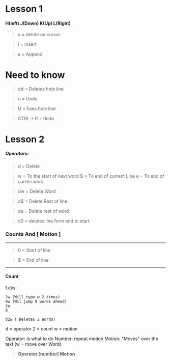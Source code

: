 # Lesson 1

#### H(left) J(Down) K(Up) L(Right)

>x = delete on cursor

>i = Insert

>a = Append

# **Need to know**

>dd = Deletes hole line

>u = Undo

>U = fixes hole line

>CTRL + R = Redo

# Lesson 2

##### Operators:

>d = Delete

>w = To the start of next word
$ = To end of current Line
e = To end of curren word


>dw = Delete Word

> d$ = Delete Rest of line 

>de = Delete rest of word

>d0 = deletes line form end to start

### Counts And [ Motion ]

---

>0 = Start of line

>$ = End of line

---

#### Count
f.eks:
```
2w (Will type w 2 times)
9w (Wil jump 9 words ahead)
3e
0
```

```
d2w ( Deletes 2 Words)
```

d = operator
2 = count
w = motion

Operator: is what to do
Number: repeat motion
Motion: "Moves" over the text (w = move over Word)

> **Operator [number] Motion**